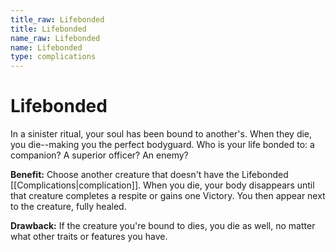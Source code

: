```yaml
---
title_raw: Lifebonded
title: Lifebonded
name_raw: Lifebonded
name: Lifebonded
type: complications
---
```


# Lifebonded

In a sinister ritual, your soul has been bound to another's. When they die, you die--making you the perfect bodyguard. Who is your life bonded to: a companion? A superior officer? An enemy?

**Benefit:** Choose another creature that doesn't have the Lifebonded [[Complications|complication]]. When you die, your body disappears until that creature completes a respite or gains one Victory. You then appear next to the creature, fully healed.

**Drawback:** If the creature you're bound to dies, you die as well, no matter what other traits or features you have.
